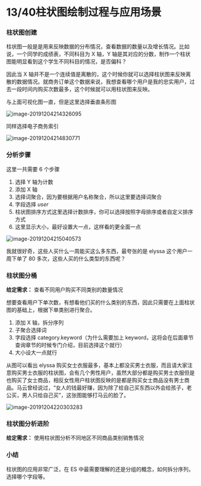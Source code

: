 # 13/40柱状图绘制过程与应用场景

### 柱状图创建

柱状图一般是是用来反映数据的分布情况，查看数据的数量以及增长情况。比如说，一个同学的成绩表，不同科目为 X 轴，Y 轴是其对应的分数，制作一个柱状图能明显看到这个学生不同科目的情况，是否偏科？

因此当 X 轴并不是一个连续值是离散的，这个时候你就可以选择柱状图来反映离散的数据情况。就商务订单这个数据来说，我想查看哪个用户是我的忠实用户，过去一段时间内购买次数最多，这个时候就可以用柱状图来反映。

与上面可视化图一直，但是这里选择垂直条形图

![image-20191204214326095](https://images.gitbook.cn/2020-04-07-63001.png)

同样选择电子商务索引

![image-20191204214830771](https://images.gitbook.cn/2020-04-07-063001.png)

### 分析步骤

这里一共需要 6 个步骤

1. 选择 Y 轴为计数
2. 添加 X 轴
3. 选择词聚合，因为要根据用户名称聚合，所以这里要选择词聚合
4. 字段选择 *user*
5. 柱状图排序方式这里选择计数排序，你可以选择按照字母排序或者自定义排序方式
6. 这里显示大小，最好设置大一点，这样看的更全面一点

![image-20191204215040573](https://images.gitbook.cn/2020-04-07-063002.png)

我就很好奇，这些人买什么一周能买这么多东西，最夸张的是 elyssa 这个用户一周下单了 80 多次，这些人买的什么类型的东西呢？

### 柱状图分桶

**给定需求：** 查看不同用户购买不同类别的数量情况

想要查看用户下单次数，有想看他们买的什么类别的东西，因此只需要在上面柱状图的基础上，根据下单类别进行聚合。

1. 添加 X 轴，拆分序列
2. 子聚合选择词
3. 字段选择 category.keyword（为什么需要加上 keyword，这将会在后面章节查询章节的时候专门介绍，目前选择这个就行）
4. 大小设大一点就行

从图可以看出 elyssa 购买女士衣服最多，基本上都没买男士衣服，而且请大家注意购买男士衣服的柱状图，会有几个男性用户，虽然大部分都是购买男士衣服但是也购买了女士商品，相反女性用户柱状图反映的是都是购买女士商品没有男士商品。马云曾经说过，“女人的钱最好赚，因为除了给自己买东西以外会给孩子，老公买，男人只给自己买”，这张图能够打马云的脸了。

![image-20191204220303283](https://images.gitbook.cn/2020-04-07-063003.png)

### 柱状图分析进阶

**给定需求：** 使用柱状图分析不同地区不同商品类别销售情况

### 小结

柱状图的应用非常广泛，在 ES 中最需要理解的还是分组的概念，如何拆分序列，选择哪个字段等。